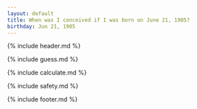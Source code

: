 ```yaml
---
layout: default
title: When was I conceived if I was born on June 21, 1905?
birthday: Jun 21, 1905
---
```


{% include header.md %}

{% include guess.md %}

{% include calculate.md %}

{% include safety.md %}

{% include footer.md %}



